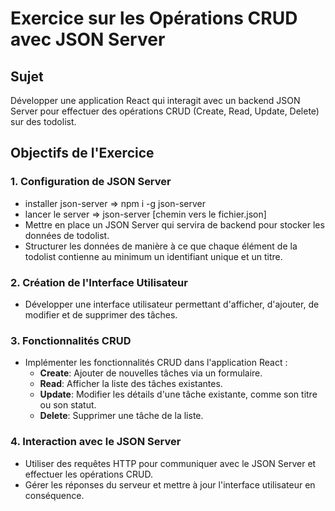# Exercice sur les Opérations CRUD avec JSON Server

## Sujet
Développer une application React qui interagit avec un backend JSON Server pour effectuer des opérations CRUD (Create, Read, Update, Delete) sur des todolist.

## Objectifs de l'Exercice

### 1. Configuration de JSON Server
- installer json-server => npm i -g json-server
- lancer le server => json-server [chemin vers le fichier.json]
- Mettre en place un JSON Server qui servira de backend pour stocker les données de todolist.
- Structurer les données de manière à ce que chaque élément de la todolist contienne au minimum un identifiant unique et un titre.

### 2. Création de l'Interface Utilisateur
- Développer une interface utilisateur permettant d'afficher, d'ajouter, de modifier et de supprimer des tâches.

### 3. Fonctionnalités CRUD
- Implémenter les fonctionnalités CRUD dans l'application React :
  - **Create**: Ajouter de nouvelles tâches via un formulaire.
  - **Read**: Afficher la liste des tâches existantes.
  - **Update**: Modifier les détails d'une tâche existante, comme son titre ou son statut.
  - **Delete**: Supprimer une tâche de la liste.

### 4. Interaction avec le JSON Server
- Utiliser des requêtes HTTP pour communiquer avec le JSON Server et effectuer les opérations CRUD.
- Gérer les réponses du serveur et mettre à jour l'interface utilisateur en conséquence.
